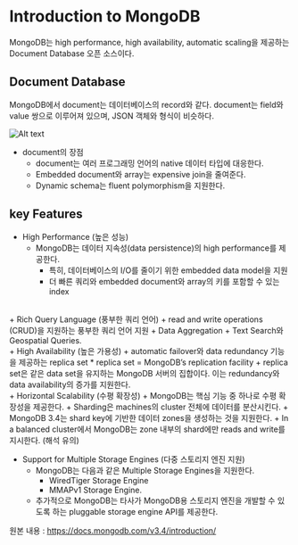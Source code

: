 Introduction to MongoDB
=========

MongoDB는 high performance, high availability, automatic scaling을 제공하는 Document Database 오픈 소스이다.


Document Database
------
MongoDB에서 document는 데이터베이스의 record와 같다.
document는 field와 value 쌍으로 이루어져 있으며, JSON 객체와 형식이 비슷하다.

![Alt text](https://docs.mongodb.com/manual/_images/crud-annotated-document.bakedsvg.svg)

+ document의 장점
  + document는 여러 프로그래밍 언어의 native 데이터 타입에 대응한다.
  + Embedded document와 array는 expensive join을 줄여준다.
  + Dynamic schema는 fluent polymorphism을 지원한다.


key Features
-------
+ High Performance (높은 성능)
  + MongoDB는 데이터 지속성(data persistence)의 high performance를 제공한다.
    + 특히, 데이터베이스의 I/O를 줄이기 위한 embedded data model을 지원
    + 더 빠른 쿼리와 embedded document와 array의 키를 포함할 수 있는 index
<br>
+ Rich Query Language (풍부한 쿼리 언어)
  + read and write operations (CRUD)을 지원하는 풍부한 쿼리 언어 지원
    + Data Aggregation
    + Text Search와 Geospatial Queries.
<br>
+ High Availability (높은 가용성)
  + automatic failover와 data redundancy 기능을 제공하는 replica set
    * replica set = MongoDB’s replication facility
  + replica set은 같은 data set을 유지하는 MongoDB 서버의 집합이다. 이는 redundancy와 data availability의 증가를 지원한다.
<br>
+ Horizontal Scalability (수평 확장성)
  + MongoDB는 핵심 기능 중 하나로 수평 확장성을 제공한다.
    + Sharding은 machines의 cluster 전체에 데이터를 분산시킨다.
    + MongoDB 3.4는 shard key에 기반한 데이터 zones을 생성하는 것을 지원한다.
      + In a balanced cluster에서 MongoDB는 zone 내부의 shard에만 reads and write를 지시한다. (해석 유의)
<br>

+ Support for Multiple Storage Engines (다중 스토리지 엔진 지원)
  + MongoDB는 다음과 같은 Multiple Storage Engines을 지원한다.
    + WiredTiger Storage Engine
    + MMAPv1 Storage Engine.
  + 추가적으로 MongoDB는 타사가 MongoDB용 스토리지 엔진을 개발할 수 있도록 하는 pluggable storage engine API를 제공한다.


원본 내용 : https://docs.mongodb.com/v3.4/introduction/
